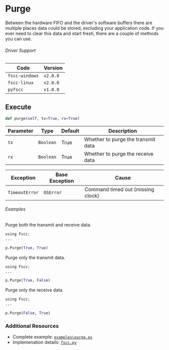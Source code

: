 # Purge
Between the hardware FIFO and the driver's software buffers there are multiple
places data could be stored, excluding your application code. If you ever need
to clear this data and start fresh, there are a couple of methods you can use.

###### Driver Support
| Code           | Version
| -------------- | --------
| `fscc-windows` | `v2.0.0`
| `fscc-linux`   | `v2.0.0`
| `pyfscc`       | `v1.0.0`


## Execute
```python
def purge(self, tx=True, rx=True)
```

| Parameter | Type      | Default | Description
| --------- | --------- | ------- | ----------------------------------
| `tx`      | `Boolean` | True    | Whether to purge the transmit data
| `rx`      | `Boolean` | True    | Whether to purge the receive data

| Exception      | Base Exception | Cause
| -------------- | -------------- | ---------------------------------
| `TimeoutError` | `OSError`      | Command timed out (missing clock)

###### Examples
Purge both the transmit and receive data.
```python
using Fscc;
...

p.Purge(True, True)
```

Purge only the transmit data.
```python
using Fscc;
...

p.Purge(True, False)
```

Purge only the receive data.
```python
using Fscc;
...

p.Purge(False, True)
```


### Additional Resources
- Complete example: [`examples\purge.py`](https://github.com/commtech/pyfscc/blob/master/examples/purge.py)
- Implemenation details: [`fscc.py`](https://github.com/commtech/pyfscc/blob/master/fscc.py)
